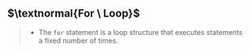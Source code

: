 ## $\textnormal{For \ Loop}$

> - The `for` statement is a loop structure that executes statements <br />
    a fixed number of times.

